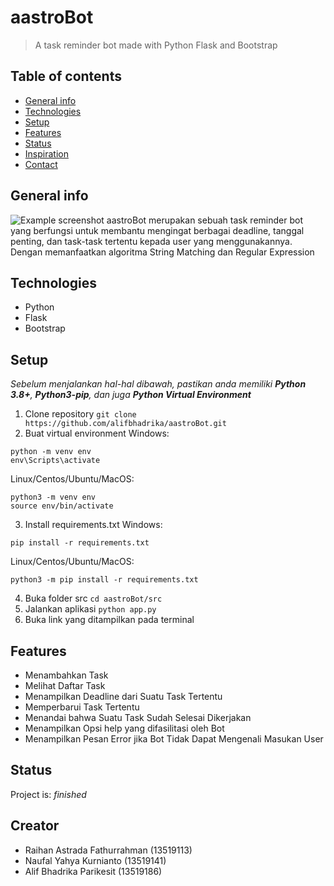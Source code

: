 # aastroBot
> A task reminder bot made with Python Flask and Bootstrap

## Table of contents
* [General info](#general-info)
* [Technologies](#technologies)
* [Setup](#setup)
* [Features](#features)
* [Status](#status)
* [Inspiration](#inspiration)
* [Contact](#contact)

## General info
![Example screenshot](./img/screenshot.png)
aastroBot merupakan sebuah task reminder bot yang berfungsi untuk membantu mengingat berbagai deadline, tanggal penting, dan task-task
tertentu kepada user yang menggunakannya. Dengan memanfaatkan algoritma String Matching dan Regular Expression

## Technologies
* Python
* Flask
* Bootstrap

## Setup
*Sebelum menjalankan hal-hal dibawah, pastikan anda memiliki **Python 3.8+**, **Python3-pip**, dan juga **Python Virtual Environment***
1. Clone repository `git clone https://github.com/alifbhadrika/aastroBot.git`
2. Buat virtual environment
Windows:
```
python -m venv env
env\Scripts\activate
```
Linux/Centos/Ubuntu/MacOS:
```
python3 -m venv env
source env/bin/activate
```
3. Install requirements.txt 
Windows:
```
pip install -r requirements.txt
```
Linux/Centos/Ubuntu/MacOS:
```
python3 -m pip install -r requirements.txt
```
4. Buka folder src `cd aastroBot/src`
5. Jalankan aplikasi `python app.py`
6. Buka link yang ditampilkan pada terminal

## Features
* Menambahkan Task
* Melihat Daftar Task
* Menampilkan Deadline dari Suatu Task Tertentu
* Memperbarui Task Tertentu
* Menandai bahwa Suatu Task Sudah Selesai Dikerjakan
* Menampilkan Opsi help yang difasilitasi oleh Bot
* Menampilkan Pesan Error jika Bot Tidak Dapat Mengenali Masukan User

## Status
Project is: _finished_

## Creator
* Raihan Astrada Fathurrahman (13519113)
* Naufal Yahya Kurnianto (13519141)
* Alif Bhadrika Parikesit (13519186)
